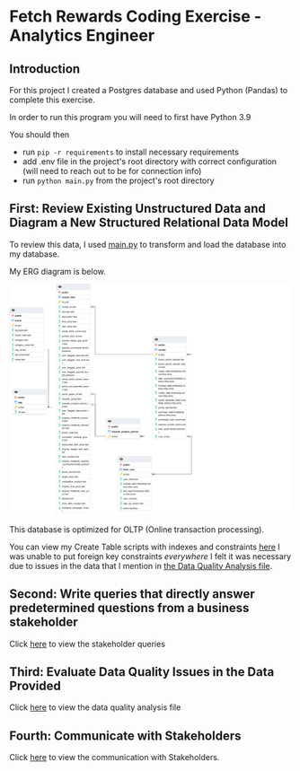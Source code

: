 # Fetch Rewards Coding Exercise - Analytics Engineer

## Introduction
For this project I created a Postgres database and used Python (Pandas) to complete this exercise.

In order to run this program you will need to first have Python 3.9

You should then 
- run `pip -r requirements` to install necessary requirements
- add .env file in the project's root directory with correct configuration (will need to reach out to be for connection info)
- run `python main.py` from the project's root directory

## First: Review Existing Unstructured Data and Diagram a New Structured Relational Data Model
To review this data, I used [main.py](main.py) to transform and load the database into my database.

My ERG diagram is below.

![alt text](files/fetch_erd.png)

This database is optimized for OLTP (Online transaction processing). 

You can view my Create Table scripts with indexes and constraints [here](files/fetch_createtables.sql)
I was unable to put foreign key constraints _everywhere_ I felt it was necessary due to issues in the
data that I mention in [the Data Quality Analysis file](data_quality_analysis.pdf).

## Second: Write queries that directly answer predetermined questions from a business stakeholder
Click [here](stakeholder_queries.md) to view the stakeholder queries

## Third: Evaluate Data Quality Issues in the Data Provided
Click [here](data_quality_analysis.pdf) to view the data quality analysis file
## Fourth: Communicate with Stakeholders
Click [here](Email_To_Stakeholders.pdf) to view the communication with Stakeholders.